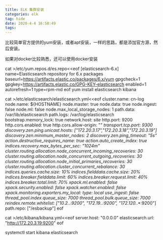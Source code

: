 ```yaml
---
title: ELK 集群安装
categories: elk
tag: hide
date: 2020-4-4 16:50:49
tags:
---
```


比较简单官方提供的yum安装，或者apt安装，一样的思路，都是添加官方源，然后安装。

如果对docker比较熟悉，还可以使用docker安装

cat >/etc/yum.repos.d/es.repo<<eof
[elasticsearch-6.x]
name=Elasticsearch repository for 6.x packages
baseurl=https://artifacts.elastic.co/packages/6.x/yum
gpgcheck=1
gpgkey=https://artifacts.elastic.co/GPG-KEY-elasticsearch
enabled=1
autorefresh=1
type=rpm-md
eof
yum install elasticsearch kibana

cat >/etc/elasticsearch/elasticsearch.yml<<eof
cluster.name: cn-log
node.name: ${HOSTNAME}
node.master: true
node.data: true
node.ingest: false
node.ml: false
node.max_local_storage_nodes: 1
path.data: /var/lib/elasticsearch
path.logs: /var/log/elasticsearch
bootstrap.memory_lock: true
network.host: _site_
http.port: 9200
http.cors.enabled: true
http.cors.allow-origin: "*"
transport.tcp.port: 9300
discovery.zen.ping.unicast.hosts: ["172.20.3.17","172.20.3.18","172.20.3.19"]
discovery.zen.minimum_master_nodes: 2
discovery.zen.ping_timeout: "5s"
action.destructive_requires_name: true
action.auto_create_index: true
indices.recovery.max_bytes_per_sec: "1024m"
cluster.routing.allocation.node_concurrent_incoming_recoveries: 30
cluster.routing.allocation.node_concurrent_outgoing_recoveries: 30
cluster.routing.allocation.node_initial_primaries_recoveries: 30
cluster.routing.allocation.cluster_concurrent_rebalance: 30
indices.queries.cache.size: 10%
indices.fielddata.cache.size: 20%
indices.breaker.fielddata.limit: 60%
indices.breaker.request.limit: 40%
indices.breaker.total.limit: 70%
xpack.ml.enabled: false
xpack.security.enabled: false
xpack.watcher.enabled: false
xpack.monitoring.exporters.my_local:
  type: local
  use_ingest: false
thread_pool.index.queue_size: 7000
thread_pool.bulk.queue_size: 7000
reindex.remote.whitelist: ["10.2.*.*:9200", "172.19.*.*:9200", "172.120.*.*:9200"]
path.repo: ["/esbackup"]
eof

cat >/etc/kibana/kibana.yml<<eof
server.host: "0.0.0.0"
elasticsearch.url: "http://172.20.3.19:9200"
eof


systemctl start kibana elasticsearch